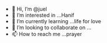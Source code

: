 - 👋 Hi, I’m @juel
- 👀 I’m interested in ...Hanif
- 🌱 I’m currently learning ...life for love
- 💞️ I’m looking to collaborate on ...
- 📫 How to reach me ...prayer

<!---
julfiquar/julfiquar is a ✨ special ✨ repository because its `README.md` (this file) appears on your GitHub profile.
You can click the Preview link to take a look at your changes.
--->

